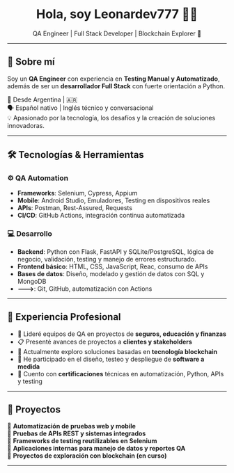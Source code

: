 <h1 align="center">Hola, soy Leonardev777 👨‍💻</h1>
<p align="center">QA Engineer | Full Stack Developer | Blockchain Explorer 🚀</p>

---

## 📌 Sobre mí

Soy un **QA Engineer** con experiencia en **Testing Manual y Automatizado**, además de ser un **desarrollador Full Stack** con fuerte orientación a Python.

📍 Desde Argentina | 🇦🇷  
🗣️ Español nativo | Inglés técnico y conversacional  
💡 Apasionado por la tecnología, los desafíos y la creación de soluciones innovadoras.

---

## 🛠️ Tecnologías & Herramientas

### ⚙️ QA Automation

- **Frameworks**: Selenium, Cypress, Appium
- **Mobile**: Android Studio, Emuladores, Testing en dispositivos reales
- **APIs**: Postman, Rest-Assured, Requests
- **CI/CD**: GitHub Actions, integración continua automatizada

### 💻 Desarrollo

- **Backend**: Python con Flask, FastAPI y SQLite/PostgreSQL, lógica de negocio, validación, testing y manejo de errores estructurado.
- **Frontend básico**: HTML, CSS, JavaScript, Reac, consumo de APIs
- **Bases de datos**: Diseño, modelado y gestión de datos con SQL y MongoDB
- **--->**: Git, GitHub, automatización con Actions

---

## 🧠 Experiencia Profesional

- 🧪 Lideré equipos de QA en proyectos de **seguros, educación y finanzas**
- 📋 Presenté avances de proyectos a **clientes y stakeholders**
- 🧱 Actualmente exploro soluciones basadas en **tecnología blockchain**
- 🧰 He participado en el diseño, testeo y despliegue de **software a medida**
- 🏅 Cuento con **certificaciones** técnicas en automatización, Python, APIs y testing

---

## 🚀 Proyectos

🔹 **Automatización de pruebas web y mobile**  
🔹 **Pruebas de APIs REST y sistemas integrados**  
🔹 **Frameworks de testing reutilizables en Selenium**  
🔹 **Aplicaciones internas para manejo de datos y reportes QA**  
🔹 **Proyectos de exploración con blockchain (en curso)**

---
